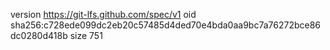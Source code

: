 version https://git-lfs.github.com/spec/v1
oid sha256:c728ede099dc2eb20c57485d4ded70e4bda0aa9bc7a76272bce86dc0280d418b
size 751
